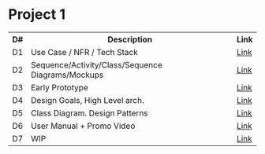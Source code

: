 # Project 1
<table align="center">
    <th>D#</th>
    <th>Description</th>
    <th>Link</th>
  <tr>
    <td>D1</td>
    <td>Use Case / NFR / Tech Stack</td>
    <td><a href="Deliverables/D1">Link</a></td>
  </tr>
  <tr>
    <td>D2</td>
    <td>Sequence/Activity/Class/Sequence Diagrams/Mockups</td>
    <td><a href="Deliverables/D2">Link</a></td>
  </tr>
  <tr>
    <td>D3</td>
    <td>Early Prototype</td>
    <td><a href="Deliverables/D3">Link</a></td>
  </tr>
  <tr>
    <td>D4</td>
    <td>Design Goals, High Level arch.</td>
    <td><a href="Deliverables/D4">Link</a></td>
  </tr>
  <tr>
    <td>D5</td>
    <td>Class Diagram. Design Patterns</td>
    <td><a href="Deliverables/D5">Link</a></td>
  </tr>
  <tr>
    <td>D6</td>
    <td>User Manual + Promo Video</td>
    <td><a href="Deliverables/D6">Link</a></td>
  </tr>
  <tr>
    <td>D7</td>
    <td>WIP</td>
    <td><a href="Deliverables/D7">Link</a></td>
  </tr>
</table>